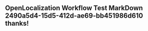 <properties
ms.topic="hero-topic"
ms.test1="hero-topic"
ms.test2="test"/>

## OpenLocalization Workflow Test MarkDown 2490a5d4-15d5-412d-ae69-bb451986d610 thanks!
